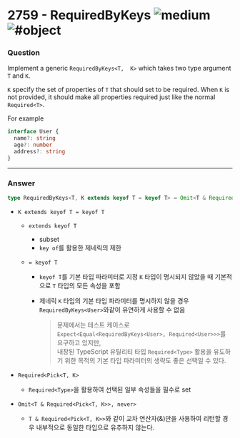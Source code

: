 # 2759 - RequiredByKeys <img src="https://img.shields.io/badge/-medium-d9901a" alt="medium"/> <img src="https://img.shields.io/badge/-%23object-999" alt="#object"/>

### Question
Implement a generic `RequiredByKeys<T,  K>` which takes two type argument `T` and `K`.

`K` specify the set of properties of `T` that should set to be required. When `K` is not provided, it should make all properties required just like the normal `Required<T>`.

For example

```typescript
interface User {
  name?: string
  age?: number
  address?: string
}
```
---
### Answer
```ts
type RequiredByKeys<T, K extends keyof T = keyof T> = Omit<T & Required<Pick<T, K>>, never>;
```

- `K extends keyof T = keyof T`
  - `extends keyof T`
    - subset 
    - `key of`를 활용한 제네릭의 제한   

  - `= keyof T`
    - `keyof T`를 기본 타입 파라미터로 지정 `K` 타입이 명시되지 않았을 때 기본적으로 `T` 타입의 모든 속성을 포함 
    - 제네릭 `K` 타입의 기본 타입 파라미터를 명시하지 않을 경우 `RequiredByKeys<User>`와같이 유연하게 사용할 수 없음

      > 문제에서는 테스트 케이스로 `Expect<Equal<RequiredByKeys<User>, Required<User>>>`를 요구하고 있지만,   
      > 내장된 TypeScript 유틸리티 타입 `Required<Type>` 활용을 유도하기 위한 목적의 기본 타입 파라미터의 생략도 좋은 선택일 수 있다.

- `Required<Pick<T, K>`
  - `Required<Type>`을 활용하여 선택된 일부 속성들을 필수로 set 

- `Omit<T & Required<Pick<T, K>>, never>` 
  - `T & Required<Pick<T, K>>`와 같이 교차 연산자(&)만을 사용하여 리턴할 경우 내부적으로 동일한 타입으로 유추하지 않는다.  
